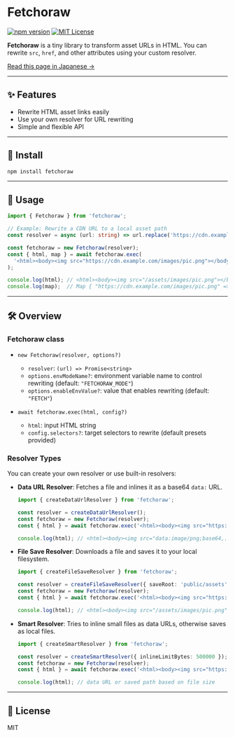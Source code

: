 # Fetchoraw

[![npm version](https://img.shields.io/npm/v/fetchoraw)](https://www.npmjs.com/package/fetchoraw)
[![MIT License](https://img.shields.io/npm/l/fetchoraw)](./LICENSE)

**Fetchoraw** is a tiny library to transform asset URLs in HTML.
You can rewrite `src`, `href`, and other attributes using your custom resolver.

[Read this page in Japanese →](./README.ja.md)

---

## ✨ Features

- Rewrite HTML asset links easily
- Use your own resolver for URL rewriting
- Simple and flexible API

---

## 📆 Install

```bash
npm install fetchoraw
```

---

## 🚀 Usage

```ts
import { Fetchoraw } from 'fetchoraw';

// Example: Rewrite a CDN URL to a local asset path
const resolver = async (url: string) => url.replace('https://cdn.example.com/', '/assets/');

const fetchoraw = new Fetchoraw(resolver);
const { html, map } = await fetchoraw.exec(
  '<html><body><img src="https://cdn.example.com/images/pic.png"></body></html>'
);

console.log(html); // <html><body><img src="/assets/images/pic.png"></body></html>
console.log(map);  // Map { "https://cdn.example.com/images/pic.png" => "/assets/images/pic.png" }
```

---

## 🛠 Overview

### Fetchoraw class

- `new Fetchoraw(resolver, options?)`
  - `resolver`: `(url) => Promise<string>`
  - `options.envModeName?`: environment variable name to control rewriting (default: `"FETCHORAW_MODE"`)
  - `options.enableEnvValue?`: value that enables rewriting (default: `"FETCH"`)

- `await fetchoraw.exec(html, config?)`
  - `html`: input HTML string
  - `config.selectors?`: target selectors to rewrite (default presets provided)

### Resolver Types

You can create your own resolver or use built-in resolvers:

- **Data URL Resolver**: Fetches a file and inlines it as a base64 `data:` URL.

  ```ts
  import { createDataUrlResolver } from 'fetchoraw';

  const resolver = createDataUrlResolver();
  const fetchoraw = new Fetchoraw(resolver);
  const { html } = await fetchoraw.exec('<html><body><img src="https://cdn.example.com/images/pic.png"></body></html>');

  console.log(html); // <html><body><img src="data:image/png;base64,..."></body></html>
  ```

- **File Save Resolver**: Downloads a file and saves it to your local filesystem.

  ```ts
  import { createFileSaveResolver } from 'fetchoraw';

  const resolver = createFileSaveResolver({ saveRoot: 'public/assets', prependPath: 'assets' });
  const fetchoraw = new Fetchoraw(resolver);
  const { html } = await fetchoraw.exec('<html><body><img src="https://cdn.example.com/images/pic.png"></body></html>');

  console.log(html); // <html><body><img src="/assets/images/pic.png"></body></html>
  ```

- **Smart Resolver**: Tries to inline small files as data URLs, otherwise saves as local files.

  ```ts
  import { createSmartResolver } from 'fetchoraw';

  const resolver = createSmartResolver({ inlineLimitBytes: 500000 });
  const fetchoraw = new Fetchoraw(resolver);
  const { html } = await fetchoraw.exec('<html><body><img src="https://cdn.example.com/images/pic.png"></body></html>');

  console.log(html); // data URL or saved path based on file size
  ```

---

## 📄 License

MIT

